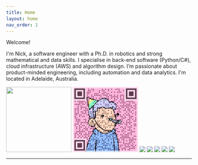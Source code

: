 ```yaml
---
title: Home
layout: home
nav_order: 1
---
```


Welcome!

I'm Nick, a software engineer with a Ph.D. in robotics and strong mathematical and data skills. I specialise in back-end software (Python/C#), cloud infrastructure (AWS) and algorithm design. I’m passionate about product-minded engineering, including automation and data analytics.
I'm located in Adelaide, Australia.

<img src="../assets/images/headshot.jfif" style="width: 177px; height: 177px"/>
<img src="../assets/images/gif_code01.gif" style="width: 177px; height: 177px"/>
<img src="../assets/images/phd03.png" style="height: 177px"/>
<img src="../assets/images/index00.jpg" style="height: 177px"/>
<img src="../assets/images/index01.png" style="height: 177px"/>
<img src="../assets/images/index02.jpg" style="height: 177px"/>
<img src="../assets/images/autonomous_challenge02.jpg" style="height: 177px"/>

---
